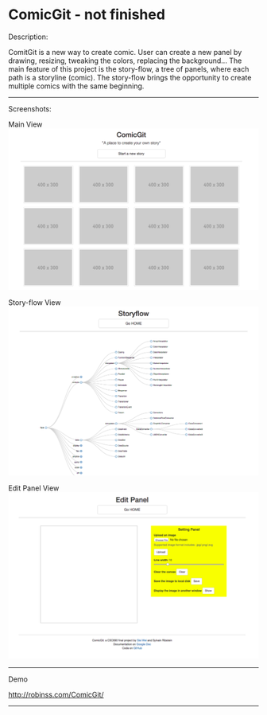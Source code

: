 ComicGit - not finished
=====

Description:

ComitGit is a new way to create comic. User can create a new panel by drawing, resizing, tweaking the colors, replacing the background... The main feature of this project is the story-flow, a tree of panels, where each path is a storyline (comic). The story-flow brings the opportunity to create multiple comics with the same beginning.

----------------------------------------------------------

Screenshots:

  Main View
  ![Main View](https://raw.githubusercontent.com/Robinss2014/ComicGit/master/assets/imgs/mainView.png)

  Story-flow View
  ![Story-flow View](https://raw.githubusercontent.com/Robinss2014/ComicGit/master/assets/imgs/story-flowView.png)
  
  Edit Panel View
  ![Edit Panel View](https://raw.githubusercontent.com/Robinss2014/ComicGit/master/assets/imgs/EditPanelView.png)

----------------------------------------------------------

Demo

http://robinss.com/ComicGit/

----------------------------------------------------------
